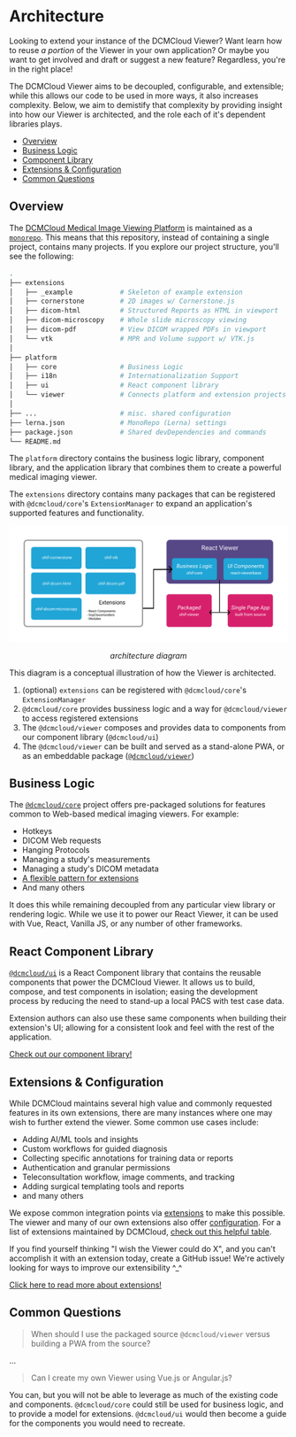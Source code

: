 # Architecture

Looking to extend your instance of the DCMCloud Viewer? Want learn how to reuse
_a portion_ of the Viewer in your own application? Or maybe you want to get
involved and draft or suggest a new feature? Regardless, you're in the right
place!

The DCMCloud Viewer aims to be decoupled, configurable, and extensible; while
this allows our code to be used in more ways, it also increases complexity.
Below, we aim to demistify that complexity by providing insight into how our
Viewer is architected, and the role each of it's dependent libraries plays.

- [Overview](#overview)
- [Business Logic](#business-logic)
- [Component Library](#react-component-library)
- [Extensions & Configuration](#extensions--configuration)
- [Common Questions](#common-questions)

## Overview

The [DCMCloud Medical Image Viewing Platform][viewers-project] is maintained as
a [`monorepo`][monorepo]. This means that this repository, instead of containing
a single project, contains many projects. If you explore our project structure,
you'll see the following:

```bash
.
├── extensions
│   ├── _example            # Skeleton of example extension
│   ├── cornerstone         # 2D images w/ Cornerstone.js
│   ├── dicom-html          # Structured Reports as HTML in viewport
│   ├── dicom-microscopy    # Whole slide microscopy viewing
│   ├── dicom-pdf           # View DICOM wrapped PDFs in viewport
│   └── vtk                 # MPR and Volume support w/ VTK.js
│
├── platform
│   ├── core                # Business Logic
│   ├── i18n                # Internationalization Support
│   ├── ui                  # React component library
│   └── viewer              # Connects platform and extension projects
│
├── ...                     # misc. shared configuration
├── lerna.json              # MonoRepo (Lerna) settings
├── package.json            # Shared devDependencies and commands
└── README.md
```

The `platform` directory contains the business logic library, component library,
and the application library that combines them to create a powerful medical
imaging viewer.

The `extensions` directory contains many packages that can be registered with
`@dcmcloud/core`'s `ExtensionManager` to expand an application's supported
features and functionality.

![Architecture Diagram](../assets/img/architecture-diagram.png)

<center><i>architecture diagram</i></center>

This diagram is a conceptual illustration of how the Viewer is architected.

1. (optional) `extensions` can be registered with `@dcmcloud/core`'s
   `ExtensionManager`
2. `@dcmcloud/core` provides bussiness logic and a way for `@dcmcloud/viewer` to
   access registered extensions
3. The `@dcmcloud/viewer` composes and provides data to components from our
   component library (`@dcmcloud/ui`)
4. The `@dcmcloud/viewer` can be built and served as a stand-alone PWA, or as an
   embeddable package ([`@dcmcloud/viewer`][viewer-npm])

## Business Logic

The [`@dcmcloud/core`][core-github] project offers pre-packaged solutions for
features common to Web-based medical imaging viewers. For example:

- Hotkeys
- DICOM Web requests
- Hanging Protocols
- Managing a study's measurements
- Managing a study's DICOM metadata
- [A flexible pattern for extensions](../extensions/index.md)
- And many others

It does this while remaining decoupled from any particular view library or
rendering logic. While we use it to power our React Viewer, it can be used with
Vue, React, Vanilla JS, or any number of other frameworks.

## React Component Library

[`@dcmcloud/ui`][ui-github] is a React Component library that contains the
reusable components that power the DCMCloud Viewer. It allows us to build,
compose, and test components in isolation; easing the development process by
reducing the need to stand-up a local PACS with test case data.

Extension authors can also use these same components when building their
extension's UI; allowing for a consistent look and feel with the rest of the
application.

[Check out our component library!](https://react.dcmcloud.org/)

## Extensions & Configuration

While DCMCloud maintains several high value and commonly requested features in
its own extensions, there are many instances where one may wish to further
extend the viewer. Some common use cases include:

- Adding AI/ML tools and insights
- Custom workflows for guided diagnosis
- Collecting specific annotations for training data or reports
- Authentication and granular permissions
- Teleconsultation workflow, image comments, and tracking
- Adding surgical templating tools and reports
- and many others

We expose common integration points via [extensions](../extensions/index.md) to
make this possible. The viewer and many of our own extensions also offer
[configuration][configuration]. For a list of extensions maintained by DCMCloud,
[check out this helpful table](../extensions/index.md#maintained-extensions).

If you find yourself thinking "I wish the Viewer could do X", and you can't
accomplish it with an extension today, create a GitHub issue! We're actively
looking for ways to improve our extensibility ^\_^

[Click here to read more about extensions!](../extensions/index.md)

## Common Questions

> When should I use the packaged source `@dcmcloud/viewer` versus building a PWA
> from the source?

...

> Can I create my own Viewer using Vue.js or Angular.js?

You can, but you will not be able to leverage as much of the existing code and
components. `@dcmcloud/core` could still be used for business logic, and to
provide a model for extensions. `@dcmcloud/ui` would then become a guide for the
components you would need to recreate.

<!--
  Links
  -->

<!-- prettier-ignore-start -->
[monorepo]: https://github.com/DCMCloud/Viewers/issues/768
[viewers-project]: https://github.com/DCMCloud/Viewers
[viewer-npm]: https://www.npmjs.com/package/@dcmcloud/viewer
[pwa]: https://developers.google.com/web/progressive-web-apps/
[configuration]: ../configuring/index.md
[extensions]: ../extensions/index.md
[core-github]: https://github.com/DCMCloud/viewers/platform/core
[ui-github]: https://github.com/DCMCloud/Viewers/tree/master/platform/ui
<!-- prettier-ignore-end -->
